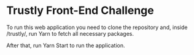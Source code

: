 # Trustly Front-End Challenge

To run this web application you need to clone the repository and, inside /trustly/, run Yarn to fetch all necessary packages. 

After that, run Yarn Start to run the application.
